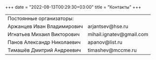 +++
date = "2022-08-13T00:29:30+03:00"
title = "Контакты"
+++

  <table><tbody>
   <!--tr><td>Общий адрес школы-конференции см. на странице текущей школы</td><td> </td></tr-->
   <tr><td>Постоянные организаторы:  </td><td> </td></tr>
    <tr><td>Аржанцев Иван Владимирович</td><td>arjantsev@hse.ru</td></tr>
	<tr><td>Игнатьев Михаил Викторович</td><td>mihail.ignatev@gmail.com</td></tr>
    <tr><td>Панов Александр Николаевич</td><td> apanov@list.ru</td></tr>
    <tr><td>Тимашёв Дмитрий Андреевич</td><td>timashev@mccme.ru</td></tr>
  </tbody></table>
